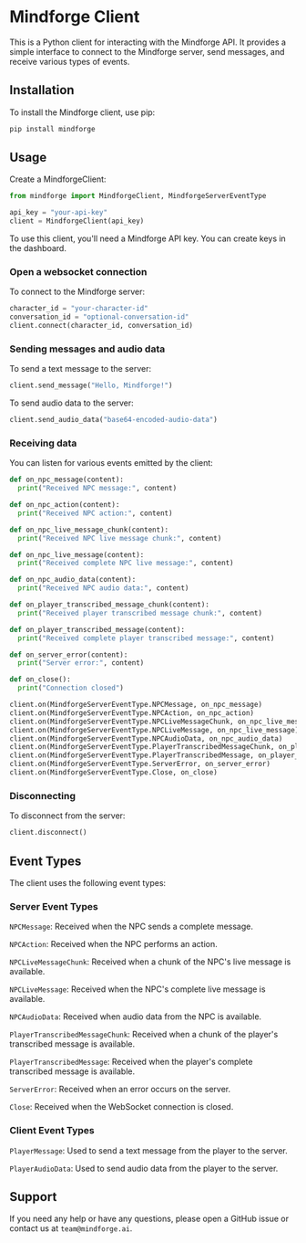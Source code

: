 # Mindforge Client

This is a Python client for interacting with the Mindforge API. It provides a simple interface to connect to the Mindforge server, send messages, and receive various types of events.

## Installation

To install the Mindforge client, use pip:

```bash
pip install mindforge
```

## Usage

Create a MindforgeClient:

```python
from mindforge import MindforgeClient, MindforgeServerEventType

api_key = "your-api-key"
client = MindforgeClient(api_key)
```

To use this client, you'll need a Mindforge API key. You can create keys in the dashboard.

### Open a websocket connection

To connect to the Mindforge server:

```python
character_id = "your-character-id"
conversation_id = "optional-conversation-id"
client.connect(character_id, conversation_id)
```

### Sending messages and audio data

To send a text message to the server:

```python
client.send_message("Hello, Mindforge!")
```

To send audio data to the server:

```python
client.send_audio_data("base64-encoded-audio-data")
```

### Receiving data

You can listen for various events emitted by the client:

```python
def on_npc_message(content):
  print("Received NPC message:", content)

def on_npc_action(content):
  print("Received NPC action:", content)

def on_npc_live_message_chunk(content):
  print("Received NPC live message chunk:", content)

def on_npc_live_message(content):
  print("Received complete NPC live message:", content)

def on_npc_audio_data(content):
  print("Received NPC audio data:", content)

def on_player_transcribed_message_chunk(content):
  print("Received player transcribed message chunk:", content)

def on_player_transcribed_message(content):
  print("Received complete player transcribed message:", content)

def on_server_error(content):
  print("Server error:", content)

def on_close():
  print("Connection closed")

client.on(MindforgeServerEventType.NPCMessage, on_npc_message)
client.on(MindforgeServerEventType.NPCAction, on_npc_action)
client.on(MindforgeServerEventType.NPCLiveMessageChunk, on_npc_live_message_chunk)
client.on(MindforgeServerEventType.NPCLiveMessage, on_npc_live_message)
client.on(MindforgeServerEventType.NPCAudioData, on_npc_audio_data)
client.on(MindforgeServerEventType.PlayerTranscribedMessageChunk, on_player_transcribed_message_chunk)
client.on(MindforgeServerEventType.PlayerTranscribedMessage, on_player_transcribed_message)
client.on(MindforgeServerEventType.ServerError, on_server_error)
client.on(MindforgeServerEventType.Close, on_close)
```

### Disconnecting

To disconnect from the server:

```python
client.disconnect()
```

## Event Types

The client uses the following event types:

### Server Event Types

`NPCMessage`: Received when the NPC sends a complete message.

`NPCAction`: Received when the NPC performs an action.

`NPCLiveMessageChunk`: Received when a chunk of the NPC's live message is available.

`NPCLiveMessage`: Received when the NPC's complete live message is available.

`NPCAudioData`: Received when audio data from the NPC is available.

`PlayerTranscribedMessageChunk`: Received when a chunk of the player's transcribed message is available.

`PlayerTranscribedMessage`: Received when the player's complete transcribed message is available.

`ServerError`: Received when an error occurs on the server.

`Close`: Received when the WebSocket connection is closed.

### Client Event Types

`PlayerMessage`: Used to send a text message from the player to the server.

`PlayerAudioData`: Used to send audio data from the player to the server.

## Support

If you need any help or have any questions, please open a GitHub issue or contact us at `team@mindforge.ai`.
